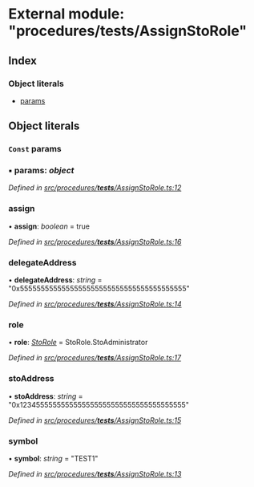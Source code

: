 # External module: "procedures/**tests**/AssignStoRole"

## Index

### Object literals

- [params](_procedures___tests___assignstorole_.md#const-params)

## Object literals

### `Const` params

### ▪ **params**: _object_

_Defined in [src/procedures/**tests**/AssignStoRole.ts:12](https://github.com/PolymathNetwork/polymath-sdk/blob/d34930f/src/procedures/__tests__/AssignStoRole.ts#L12)_

### assign

• **assign**: _boolean_ = true

_Defined in [src/procedures/**tests**/AssignStoRole.ts:16](https://github.com/PolymathNetwork/polymath-sdk/blob/d34930f/src/procedures/__tests__/AssignStoRole.ts#L16)_

### delegateAddress

• **delegateAddress**: _string_ = "0x5555555555555555555555555555555555555555"

_Defined in [src/procedures/**tests**/AssignStoRole.ts:14](https://github.com/PolymathNetwork/polymath-sdk/blob/d34930f/src/procedures/__tests__/AssignStoRole.ts#L14)_

### role

• **role**: _[StoRole](../enums/_types_index_.storole.md)_ = StoRole.StoAdministrator

_Defined in [src/procedures/**tests**/AssignStoRole.ts:17](https://github.com/PolymathNetwork/polymath-sdk/blob/d34930f/src/procedures/__tests__/AssignStoRole.ts#L17)_

### stoAddress

• **stoAddress**: _string_ = "0x1234555555555555555555555555555555555555"

_Defined in [src/procedures/**tests**/AssignStoRole.ts:15](https://github.com/PolymathNetwork/polymath-sdk/blob/d34930f/src/procedures/__tests__/AssignStoRole.ts#L15)_

### symbol

• **symbol**: _string_ = "TEST1"

_Defined in [src/procedures/**tests**/AssignStoRole.ts:13](https://github.com/PolymathNetwork/polymath-sdk/blob/d34930f/src/procedures/__tests__/AssignStoRole.ts#L13)_
